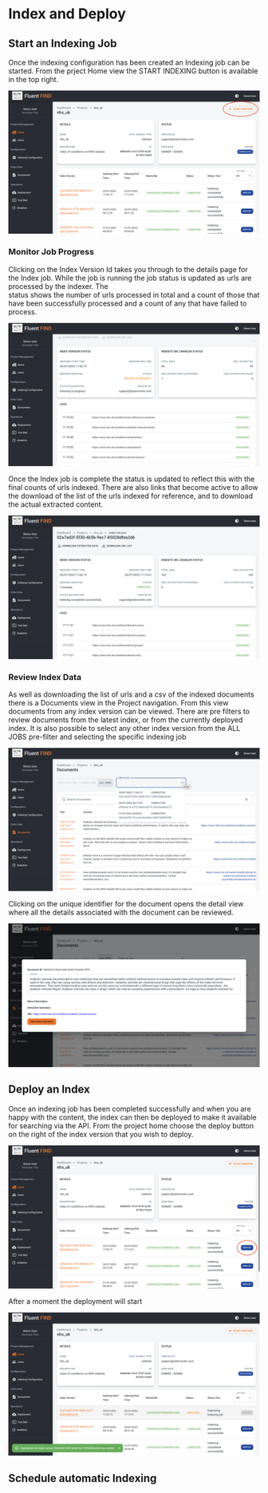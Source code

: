 # Index and Deploy

## Start an Indexing Job

Once the indexing configuration has been created an Indexing job can be started. From the prject Home view the START INDEXING button is available in the top right.

![Start Indexing](../img/home-start-inedxing.png)

### Monitor Job Progress

Clicking on the Index Version Id takes you through to the details page for the Index job. While the job is running the job status is updated as urls are processed by the indexer. The  
status shows the number of urls processed in total and a count of those that have been successfully processed and a count of any that have failed to process.

![Index Job Status](../img/index-job-progress.png)

Once the Index job is complete the status is updated to reflect this with the final counts of urls indexed. There are also links that become active to allow the download of the list of the urls indexed for reference, and to download the actual extracted content.

![Indexing Complete](../img/index-job-complete.png)

### Review Index Data

As well as downloading the list of urls and a csv of the indexed documents there is a Documents view in the Project navigation. From this view documents from any index version can be viewed. There are pre filters to review documents from the latest index, or from the currently deployed index. It is also possible to select any other index version from the ALL JOBS pre-filter and selecting the specific indexing job

![Indexed Documents](../img/documents-view.png)

Clicking on the unique identifier for the document opens the detail view where all the details associated with the document can be reviewed.

![Document Details](../img/documents-detail.png)

## Deploy an Index

Once an indexing job has been completed successfully and when you are happy with the content, the index can then be deployed to make it available for searching via the API. From the project home choose the deploy button on the right of the index version that you wish to deploy.

![Deploy Index](../img/home-index-deploy.png)

After a moment the deployment will start

![Deployment in Progress](../img/index-deploy.png)

## Schedule automatic Indexing